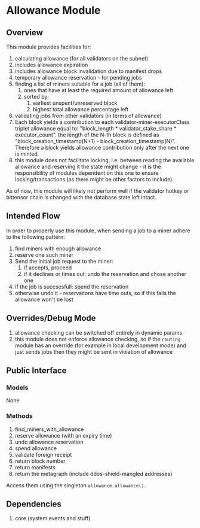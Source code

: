 # Allowance Module

## Overview

This module provides facilities for:

1. calculating allowance (for all validators on the subnet)
2. includes allowance expiration
3. includes allowance block invalidation due to manifest drops
4. temporary allowance reservation - for pending jobs
5. finding a list of miners suitable for a job (all of them):
   1. ones that have at least the required amount of allowance left
   2. sorted by:
      1. earliest unspent/unreserved block
      2. highest total allowance percentage left
6. validating jobs from other validators (in terms of allowance)
7. Each block yields a contribution to each validator-miner-executorClass triplet allowance equal to: 
   "block_length * validator_stake_share * executor_count". the length of the N-th block is defined as 
   "block_creation_timestamp(N+1) - block_creation_timestamp(N)". Therefore a block yields allowance contribution only 
   after the next one is minted.
8. this module does not facilitate locking, i.e. between reading the available allowance and reserving it the state 
   might change - it is the responsibility of modules dependent on this one to ensure locking/transactions (as there 
   might be other factors to include).

As of now, this module will likely not perform well if the validator hotkey or bittensor chain is changed with the 
database state left intact.

## Intended Flow

In order to properly use this module, when sending a job to a miner adhere to the following pattern:

1. find miners with enough allowance
2. reserve one such miner
3. Send the initial job request to the miner:
   1. if accepts, proceed
   2. if it declines or times out: undo the reservation and chose another one
4. if the job is succsesfull: spend the reservation
5. otherwise undo it - reservaitons have time outs, so if this fails the allowance won't be lost


## Overrides/Debug Mode

1. allowance checking can be switched off entirely in dynamic params
2. this module does not enforce allowance checking, so if the `routing` module has an override (for example in local 
   development mode) and just sends jobs then they might be sent in violation of allowance

## Public Interface

### Models
None

### Methods

1. find_miners_with_allowance
2. reserve allowance (with an expiry time)
3. undo allowance reservation
4. spend allowance
5. validate foreign receipt
6. return block number
7. return manifests
8. return the metagraph (include ddos-shield-mangled addresses)

Access them using the singleton `allowance.allowance()`.

## Dependencies

1. core (system events and stuff)